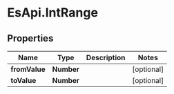 # EsApi.IntRange

## Properties

Name | Type | Description | Notes
------------ | ------------- | ------------- | -------------
**fromValue** | **Number** |  | [optional] 
**toValue** | **Number** |  | [optional] 


